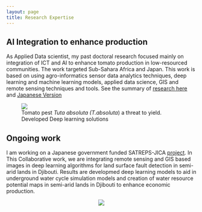 ```yaml
---
layout: page
title: Research Expertise
---
```


## AI Integration to enhance production
As Applied Data scientist, my past doctoral research focused mainly on integration of ICT and AI to 
enhance tomato production in low-resourced communities. The work targeted Sub-Sahara Africa and Japan.
This work is based on using agro-informatics sensor data analytics techniques, 
deep learning and machine learning models, applied data science, GIS and remote sensing techniques and tools. 
See the summary of [research here](https://github.com/DenisDPR/denisdpr.github.io/blob/engsummary.md) and [Japanese Version](https://github.com/DenisDPR/denisdpr.github.io/japsummary.md)


<!--<p align="center"><img src="https://denisdpr.github.io/assets/img/tomatopest.png"/></p> -->

<figure>
  <img src="https://denisdpr.github.io/assets/img/tomatopest.png">
  <figcaption> Tomato pest <em> Tuta absoluta (T.absoluta</em>) a threat to yield. Developed Deep learning solutions</figcaption>
</figure>


## Ongoing work
I am working on a Japanese government funded SATREPS-JICA [project]( http://aicd-africa.org/archives/3061?fbclid=IwAR0RYryEy0AwcEidAAH-Aey_vSypQ5wkF76AzCtTjHhZA_3Xhgwk8AzuAYs). 
In This Collaborative work, we are integrating remote sensing and GIS based images in deep learning algorithms for land surface fault detection in semi-arid lands in Djibouti. Results are developmed deep learning models to aid in underground water cycle simulation models and creation of water resource potential maps in semi-arid lands in  Djibouti to enhance economic production. 
<p align="center"><img src="https://denisdpr.github.io/assets/img/djiwork.png"></p>


